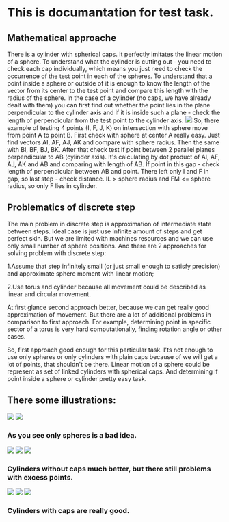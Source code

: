 # This is documantation for test task.
## Mathematical approache

There is a cylinder with spherical caps.
It perfectly imitates the linear motion of a sphere.
To understand what the cylinder is cutting out - you need to check each cap individually, which means you just need to check the occurrence of the test point in each of the spheres.
To understand that a point inside a sphere or outside of it is enough to know the length of the vector from its center to the test point and compare this length with the radius of the sphere.
In the case of a cylinder (no caps, we have already dealt with them) you can first find out whether the point lies in the plane perpendicular to the cylinder axis and if it is inside such a plane - check the length of perpendicular from the test point to the cylinder axis.
![](scene.png)
So, there example of testing 4 points (I, F, J, K) on intersection with sphere move from point A to point B.
First check with sphere at center A really easy. Just find vectors AI, AF, AJ, AK and compare with sphere radius.
Then the same with BI, BF, BJ, BK.
After that check test if point between 2 parallel planes perpendicular to AB (cylinder axis).
It's calculating by dot product of AI, AF, AJ, AK and AB and comparing with length of AB.
If point in this gap - check length of perpendicular between AB and point.
There left only I and F in gap, so last step - check distance. IL > sphere radius and FM <= sphere radius, so only F lies in cylinder.
 
## Problematics of discrete step

The main problem in discrete step is approximation of intermediate state between steps.
Ideal case is just use infinite amount of steps and get perfect skin.
But we are limited with machines resources and we can use only small number of sphere positions.
And there are 2 approaches for solving problem with discrete step:

1.Assume that step infinitely small (or just small enough to satisfy precision) and approximate sphere moment with linear motion;

2.Use torus and cylinder because all movement could be described as linear and circular movement.

At first glance second approach better, because we can get really good approximation of movement.
But there are a lot of additional problems in comparison to first approach.
For example, determining point in specific sector of a torus is very hard computationally, finding rotation angle or other cases.

So, first approach good enough for this particular task.
I'ts not enough to use only spheres or only cylinders with plain caps because of we will get a lot of points, that shouldn't be there.
Linear motion of a sphere could be represent as set of linked cylinders with spherical caps.
And determining if point inside a sphere or cylinder pretty easy task.

## There some illustrations:
![](only_spheres_front.png)
![](only_spheres.png)
### As you see only spheres is a bad idea.
![](cyli_without_cap_front.png)
![](cyli_without_cap.png)
![](cyli_without_cap_close.png)
### Cylinders without caps much better, but there still problems with excess points.
![](cyli_with_caps_front.png)
![](cyli_with_caps.png)
![](cyli_with_caps_close.png)
### Cylinders with caps are really good.

